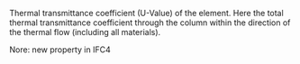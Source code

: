 ﻿Thermal transmittance coefficient (U-Value) of the element. Here the total thermal transmittance coefficient through the column within the direction of the thermal flow (including all materials).

Nore: new property in IFC4
